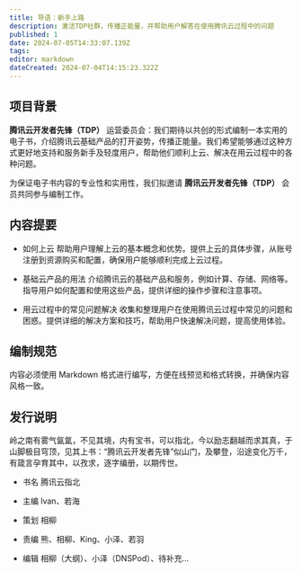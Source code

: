 ```yaml
---
title: 导语：新手上路
description: 激活TDP社群，传播正能量，并帮助用户解答在使用腾讯云过程中的问题
published: 1
date: 2024-07-05T14:33:07.139Z
tags: 
editor: markdown
dateCreated: 2024-07-04T14:15:23.322Z
---
```


## 项目背景

**腾讯云开发者先锋（TDP）** 运营委员会：我们期待以共创的形式编制一本实用的电子书，介绍腾讯云基础产品的打开姿势，传播正能量。我们希望能够通过这种方式更好地支持和服务新手及轻度用户，帮助他们顺利上云、解决在用云过程中的各种问题。

为保证电子书内容的专业性和实用性，我们拟邀请 **腾讯云开发者先锋（TDP）** 会员共同参与编制工作。

## 内容提要

- 如何上云
帮助用户理解上云的基本概念和优势。提供上云的具体步骤，从账号注册到资源购买和配置，确保用户能够顺利完成上云过程。

- 基础云产品的用法
介绍腾讯云的基础产品和服务，例如计算、存储、网络等。指导用户如何配置和使用这些产品，提供详细的操作步骤和注意事项。

- 用云过程中的常见问题解决
收集和整理用户在使用腾讯云过程中常见的问题和困惑。提供详细的解决方案和技巧，帮助用户快速解决问题，提高使用体验。

## 编制规范

内容必须使用 Markdown 格式进行编写，方便在线预览和格式转换，并确保内容风格一致。

## 发行说明

岭之南有雾气氤氲，不见其境，内有宝书，可以指北，今以励志翻越而求其真，于山脚极目穹顶，见其上书：“腾讯云开发者先锋”似山门，及攀登，沿途变化万千，有箴言孕育其中，以孜求，逐字编册，以期传世。

- 书名
腾讯云指北

- 主编
lvan、若海

- 策划
相柳

- 责编
熊、相柳、King、小泽、若羽

- 编辑
相柳（大纲）、小泽（DNSPod）、待补充...
